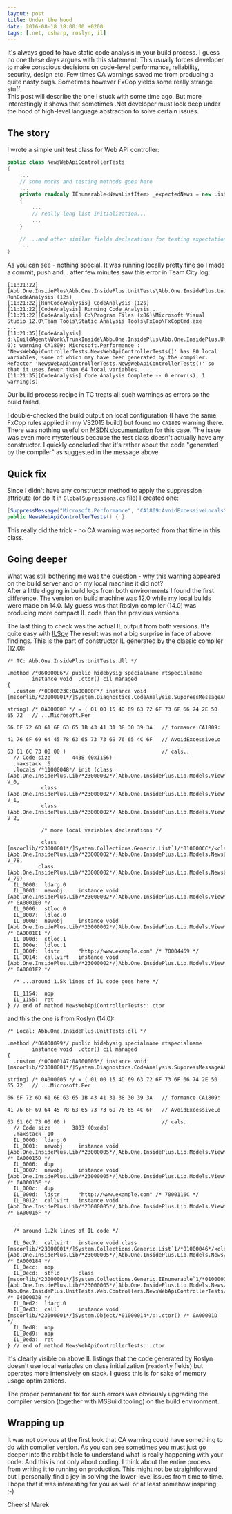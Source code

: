 ```yaml
---
layout: post
title: Under the hood
date: 2016-08-18 18:00:00 +0200
tags: [.net, csharp, roslyn, il]
---
```


It's always good to have static code analysis in your build process. I guess no one these days argues with this statement. This usually forces developer to make conscious decisions on code-level performance, reliability, security, design etc. Few times CA warnings saved me from producing a quite nasty bugs. Sometimes however FxCop yields some really strange stuff.  
This post will describe the one I stuck with some time ago. But more interestingly it shows that sometimes .Net developer must look deep under the hood of high-level language abstraction to solve certain issues.<!-- more -->

## The story

I wrote a simple unit test class for Web API controller:

```csharp
public class NewsWebApiControllerTests
{
    ...
    // some mocks and testing methods goes here
    ...
    private readonly IEnumerable<NewsListItem> _expectedNews = new List<NewsListItem> 
    {
        ...
        // really long list initialization...
        ...
    }

    // ...and other similar fields declarations for testing expectations
    ...
}
```

As you can see - nothing special. It was running locally pretty fine so I made a commit, push and... after few minutes saw this error in Team City log:

```
[11:21:22][Abb.One.InsidePlus\Abb.One.InsidePlus.UnitTests\Abb.One.InsidePlus.UnitTests.csproj] RunCodeAnalysis (12s)
[11:21:22][RunCodeAnalysis] CodeAnalysis (12s)
[11:21:22][CodeAnalysis] Running Code Analysis...
[11:21:22][CodeAnalysis] C:\Program Files (x86)\Microsoft Visual Studio 12.0\Team Tools\Static Analysis Tools\FxCop\FxCopCmd.exe
...
[11:21:35][CodeAnalysis] d:\BuildAgent\Work\TrunkInside\Abb.One.InsidePlus\Abb.One.InsidePlus.UnitTests\Web\Controllers\NewsWebApiControllerTests.cs(147, 0): warning CA1809: Microsoft.Performance : 'NewsWebApiControllerTests.NewsWebApiControllerTests()' has 80 local variables, some of which may have been generated by the compiler. Refactor 'NewsWebApiControllerTests.NewsWebApiControllerTests()' so that it uses fewer than 64 local variables.
[11:21:35][CodeAnalysis] Code Analysis Complete -- 0 error(s), 1 warning(s)
```

Our build process recipe in TC treats all such warnings as errors so the build failed. 

I double-checked the build output on local configuration (I have the same FxCop rules applied in my VS2015 build) but found no `CA1809` warning there. There was nothing useful on [MSDN documentation](https://msdn.microsoft.com/en-us/library/ms182263.aspx) for this case. The issue was even more mysterious because the test class doesn't actually have any constructor. I quickly concluded that it's rather about the code "generated by the compiler" as suggested in the message above. 

## Quick fix

Since I didn't have any constructor method to apply the suppression attribute (or do it in `GlobalSupressions.cs` file) I created one:

```csharp
[SuppressMessage("Microsoft.Performance", "CA1809:AvoidExcessiveLocals")]
public NewsWebApiControllerTests() { }
```

This really did the trick - no CA warning was reported from that time in this class.

## Going deeper

What was still bothering me was the question - why this warning appeared on the build server and on my local machine it did not?  
After a little digging in build logs from both environments I found the first difference. The version on build machine was 12.0 while my local builds were made on 14.0. My guess was that Roslyn compiler (14.0) was producing more compact IL code than the previous versions.

The last thing to check was the actual IL output from both versions. It's quite easy with [ILSpy](http://ilspy.net/) The result was not a big surprise in face of above findings. This is the part of constructor IL generated by the classic compiler (12.0):

```
/* TC: Abb.One.InsidePlus.UnitTests.dll */

.method /*060000E6*/ public hidebysig specialname rtspecialname 
        instance void  .ctor() cil managed
{
  .custom /*0C00023C:0A00000F*/ instance void [mscorlib/*23000001*/]System.Diagnostics.CodeAnalysis.SuppressMessageAttribute/*0100009C*/::.ctor(string,
                                                                                                                                                string) /* 0A00000F */ = ( 01 00 15 4D 69 63 72 6F 73 6F 66 74 2E 50 65 72   // ...Microsoft.Per
                                                                                                                                                                           66 6F 72 6D 61 6E 63 65 1B 43 41 31 38 30 39 3A   // formance.CA1809:
                                                                                                                                                                           41 76 6F 69 64 45 78 63 65 73 73 69 76 65 4C 6F   // AvoidExcessiveLo
                                                                                                                                                                           63 61 6C 73 00 00 )                               // cals..
  // Code size       4438 (0x1156)
  .maxstack  6
  .locals /*11000048*/ init (class [Abb.One.InsidePlus.Lib/*23000002*/]Abb.One.InsidePlus.Lib.Models.ViewModels.NewsListItem/*0100003F*/ V_0,
           class [Abb.One.InsidePlus.Lib/*23000002*/]Abb.One.InsidePlus.Lib.Models.ViewModels.NewsListItemLink/*01000129*/ V_1,
           class [Abb.One.InsidePlus.Lib/*23000002*/]Abb.One.InsidePlus.Lib.Models.ViewModels.NewsListItemLink/*01000129*/ V_2,
           
		   /* more local variables declarations */
           
		   class [mscorlib/*23000001*/]System.Collections.Generic.List`1/*010000CC*/<class [Abb.One.InsidePlus.Lib/*23000002*/]Abb.One.InsidePlus.Lib.Models.NewsLink/*0100012B*/> V_78,
          class [Abb.One.InsidePlus.Lib/*23000002*/]Abb.One.InsidePlus.Lib.Models.NewsLink/*0100012B*/ V_79)
  IL_0000:  ldarg.0
  IL_0001:  newobj     instance void [Abb.One.InsidePlus.Lib/*23000002*/]Abb.One.InsidePlus.Lib.Models.ViewModels.NewsListItem/*0100003F*/::.ctor() /* 0A0001E0 */
  IL_0006:  stloc.0
  IL_0007:  ldloc.0
  IL_0008:  newobj     instance void [Abb.One.InsidePlus.Lib/*23000002*/]Abb.One.InsidePlus.Lib.Models.ViewModels.NewsListItemLink/*01000129*/::.ctor() /* 0A0001E1 */
  IL_000d:  stloc.1
  IL_000e:  ldloc.1
  IL_000f:  ldstr      "http://www.example.com" /* 70004469 */
  IL_0014:  callvirt   instance void [Abb.One.InsidePlus.Lib/*23000002*/]Abb.One.InsidePlus.Lib.Models.ViewModels.NewsListItemLink/*01000129*/::set_Url(string) /* 0A0001E2 */
  
  /* ...around 1.5k lines of IL code goes here */
  
  IL_1154:  nop
  IL_1155:  ret
} // end of method NewsWebApiControllerTests::.ctor
```

and this the one is from Roslyn (14.0):

```
/* Local: Abb.One.InsidePlus.UnitTests.dll */

.method /*06000099*/ public hidebysig specialname rtspecialname 
        instance void  .ctor() cil managed
{
  .custom /*0C0001A7:0A000005*/ instance void [mscorlib/*23000001*/]System.Diagnostics.CodeAnalysis.SuppressMessageAttribute/*01000006*/::.ctor(string,
                                                                                                                                                string) /* 0A000005 */ = ( 01 00 15 4D 69 63 72 6F 73 6F 66 74 2E 50 65 72   // ...Microsoft.Per
                                                                                                                                                                           66 6F 72 6D 61 6E 63 65 1B 43 41 31 38 30 39 3A   // formance.CA1809:
                                                                                                                                                                           41 76 6F 69 64 45 78 63 65 73 73 69 76 65 4C 6F   // AvoidExcessiveLo
                                                                                                                                                                           63 61 6C 73 00 00 )                               // cals..
  // Code size       3803 (0xedb)
  .maxstack  10
  IL_0000:  ldarg.0
  IL_0001:  newobj     instance void [Abb.One.InsidePlus.Lib/*23000005*/]Abb.One.InsidePlus.Lib.Models.ViewModels.NewsListItem/*01000074*/::.ctor() /* 0A00015D */
  IL_0006:  dup
  IL_0007:  newobj     instance void [Abb.One.InsidePlus.Lib/*23000005*/]Abb.One.InsidePlus.Lib.Models.ViewModels.NewsListItemLink/*01000128*/::.ctor() /* 0A00015E */
  IL_000c:  dup
  IL_000d:  ldstr      "http://www.example.com" /* 7000116C */
  IL_0012:  callvirt   instance void [Abb.One.InsidePlus.Lib/*23000005*/]Abb.One.InsidePlus.Lib.Models.ViewModels.NewsListItemLink/*01000128*/::set_Url(string) /* 0A00015F */
  
  ...
  /* around 1.2k lines of IL code */
  
  IL_0ec7:  callvirt   instance void class [mscorlib/*23000001*/]System.Collections.Generic.List`1/*01000046*/<class [Abb.One.InsidePlus.Lib/*23000005*/]Abb.One.InsidePlus.Lib.Models.News/*01000075*/>/*1B000059*/::Add(!0) /* 0A000184 */
  IL_0ecc:  nop
  IL_0ecd:  stfld      class [mscorlib/*23000001*/]System.Collections.Generic.IEnumerable`1/*0100002E*/<class [Abb.One.InsidePlus.Lib/*23000005*/]Abb.One.InsidePlus.Lib.Models.News/*01000075*/> Abb.One.InsidePlus.UnitTests.Web.Controllers.NewsWebApiControllerTests/*02000015*/::_NewsForGermany /* 0400003B */
  IL_0ed2:  ldarg.0
  IL_0ed3:  call       instance void [mscorlib/*23000001*/]System.Object/*01000014*/::.ctor() /* 0A00001D */
  IL_0ed8:  nop
  IL_0ed9:  nop
  IL_0eda:  ret
} // end of method NewsWebApiControllerTests::.ctor
```

It's clearly visible on above IL listings that the code generated by Roslyn doesn't use local variables on class initialization (`readonly` fields) but operates more intensively on stack. I guess this is for sake of memory usage optimizations.

The proper permanent fix for such errors was obviously upgrading the compiler version (together with MSBuild tooling) on the build environment.

## Wrapping up

It was not obvious at the first look that CA warning could have something to do with compiler version. As you can see sometimes you must just go deeper into the rabbit hole to understand what is really happening with your code. And this is not only about coding. I think about the entire process from writing it to running on production. This might not be straightforward but I personally find a joy in solving the lower-level issues from time to time. I hope that it was interesting for you as well or at least somehow inspiring ;-)

Cheers! 
Marek